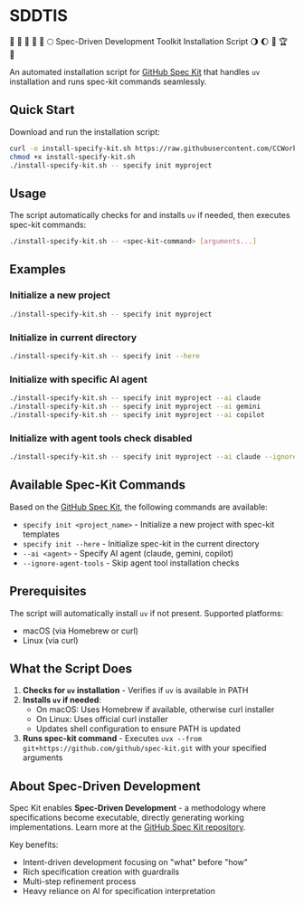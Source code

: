 # SDDTIS

🌾 🥳 🌋 🏰 🌅 🌕 Spec-Driven Development Toolkit Installation Script 🌖 🌔 🌈 🏆 👑

An automated installation script for [GitHub Spec Kit](https://github.com/github/spec-kit) that handles `uv` installation and runs spec-kit commands seamlessly.

## Quick Start

Download and run the installation script:

```bash
curl -o install-specify-kit.sh https://raw.githubusercontent.com/CCWorkforce/SDDTIS/main/install-specify-kit.sh
chmod +x install-specify-kit.sh
./install-specify-kit.sh -- specify init myproject
```

## Usage

The script automatically checks for and installs `uv` if needed, then executes spec-kit commands:

```bash
./install-specify-kit.sh -- <spec-kit-command> [arguments...]
```

## Examples

### Initialize a new project

```bash
./install-specify-kit.sh -- specify init myproject
```

### Initialize in current directory

```bash
./install-specify-kit.sh -- specify init --here
```

### Initialize with specific AI agent

```bash
./install-specify-kit.sh -- specify init myproject --ai claude
./install-specify-kit.sh -- specify init myproject --ai gemini
./install-specify-kit.sh -- specify init myproject --ai copilot
```

### Initialize with agent tools check disabled

```bash
./install-specify-kit.sh -- specify init myproject --ai claude --ignore-agent-tools
```

## Available Spec-Kit Commands

Based on the [GitHub Spec Kit](https://github.com/github/spec-kit), the following commands are available:

- `specify init <project_name>` - Initialize a new project with spec-kit templates
- `specify init --here` - Initialize spec-kit in the current directory
- `--ai <agent>` - Specify AI agent (claude, gemini, copilot)
- `--ignore-agent-tools` - Skip agent tool installation checks

## Prerequisites

The script will automatically install `uv` if not present. Supported platforms:

- macOS (via Homebrew or curl)
- Linux (via curl)

## What the Script Does

1. **Checks for `uv` installation** - Verifies if `uv` is available in PATH
2. **Installs `uv` if needed**:
   - On macOS: Uses Homebrew if available, otherwise curl installer
   - On Linux: Uses official curl installer
   - Updates shell configuration to ensure PATH is updated
3. **Runs spec-kit command** - Executes `uvx --from git+https://github.com/github/spec-kit.git` with your specified arguments

## About Spec-Driven Development

Spec Kit enables **Spec-Driven Development** - a methodology where specifications become executable, directly generating working implementations. Learn more at the [GitHub Spec Kit repository](https://github.com/github/spec-kit).

Key benefits:

- Intent-driven development focusing on "what" before "how"
- Rich specification creation with guardrails
- Multi-step refinement process
- Heavy reliance on AI for specification interpretation
